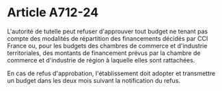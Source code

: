 # Article A712-24

L'autorité de tutelle peut refuser d'approuver tout budget ne tenant pas compte des modalités de répartition des financements décidés par CCI France ou, pour les budgets des chambres de commerce et d'industrie territoriales, des montants de financement prévus par la chambre de commerce et d'industrie de région à laquelle elles sont rattachées.

En cas de refus d'approbation, l'établissement doit adopter et transmettre un budget dans les deux mois suivant la notification du refus.
